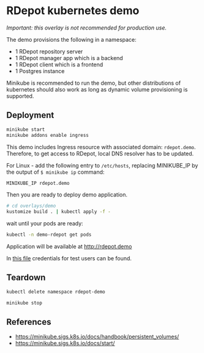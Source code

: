
# RDepot kubernetes demo

*Important: this overlay is not recommended for production use.*

The demo provisions the following in a namespace:
* 1 RDepot repository server
* 1 RDepot manager app which is a backend
* 1 RDepot client which is a frontend
* 1 Postgres instance

Minikube is recommended to run the demo, but other distributions of kubernetes should also work as long as dynamic volume provisioning is supported.

## Deployment

```bash
minikube start
minikube addons enable ingress
```

This demo includes Ingress resource with associated domain: `rdepot.demo`. Therefore, to get access to RDepot, local DNS resolver has to be updated.

For Linux - add the following entry to `/etc/hosts`, replacing MINIKUBE_IP by the output of `$ minikube ip` command:
```bash
MINIKUBE_IP rdepot.demo
```

Then you are ready to deploy demo application.

```bash
# cd overlays/demo
kustomize build . | kubectl apply -f -
```

wait until your pods are ready:
```bash
kubectl -n demo-rdepot get pods
```

Application will be available at http://rdepot.demo

In [this file](./config/authentication.yml) credentials for test users can be found.

## Teardown

```bash
kubectl delete namespace rdepot-demo
```

```bash
minikube stop
```

## References

* https://minikube.sigs.k8s.io/docs/handbook/persistent_volumes/
* https://minikube.sigs.k8s.io/docs/start/


